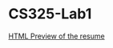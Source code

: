 # CS325-Lab1
[HTML Preview of the resume](https://htmlpreview.github.io/?https://raw.githubusercontent.com/hpache/CS325-Lab1/main/Lab1_hpache22.html)

